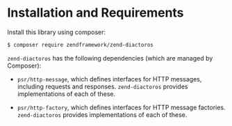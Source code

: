 # Installation and Requirements

Install this library using composer:

```bash
$ composer require zendframework/zend-diactoros
```

`zend-diactoros` has the following dependencies (which are managed by Composer):

- `psr/http-message`, which defines interfaces for HTTP messages, including requests and responses.
  `zend-diactoros` provides implementations of each of these.

- `psr/http-factory`, which defines interfaces for HTTP message factories.
  `zend-diactoros` provides implementations of each of these.
